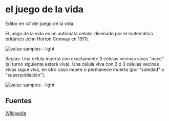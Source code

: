 # el juego de la vida
Editor en c# del juego de la vida.


El juego de la vida es un autómata celular diseñado por el matemático británico John Horton Conway en 1970.

![value samples - light](http://www.nebaris.com/imagenes/0206/01.png)

Reglas:
Una célula muerta con exactamente 3 células vecinas vivas "nace" (al turno siguiente estará viva).
Una célula viva con 2 ó 3 células vecinas vivas sigue viva, en otro caso muere o permanece muerta (por "soledad" o "superpoblación").

![value samples - light](https://fbcdn-sphotos-g-a.akamaihd.net/hphotos-ak-xat1/v/t1.0-9/11800358_690380554431826_8377777651143526632_n.png?oh=6d53f6952491477eea03f4764036b864&oe=5681EE75&__gda__=1447163562_d6d444c14185c89d2434278bff7f7ad9)



Fuentes
-------

[Wikipedia](https://es.wikipedia.org/wiki/Juego_de_la_vida)
